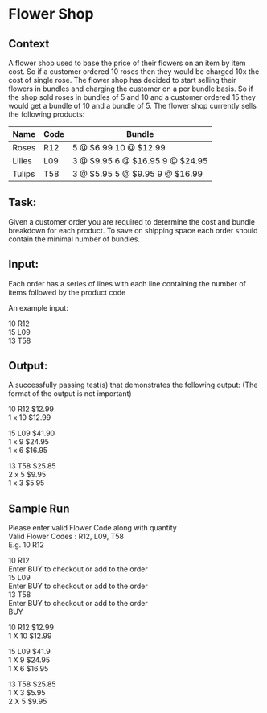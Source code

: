 # Flower Shop


## Context

A flower shop used to base the price of their flowers on an item by item cost. So if a
customer ordered 10 roses then they would be charged 10x the cost of single rose. The
flower shop has decided to start selling their flowers in bundles and charging the customer
on a per bundle basis. So if the shop sold roses in bundles of 5 and 10 and a customer
ordered 15 they would get a bundle of 10 and a bundle of 5.
The flower shop currently sells the following products:

|Name|Code|Bundle|
|-----|-----|-----|
|Roses| R12 |5 @ $6.99 10 @ $12.99|
|Lilies| L09 |3 @ $9.95 6 @ $16.95 9 @ $24.95|
|Tulips| T58 |3 @ $5.95 5 @ $9.95 9 @ $16.99|

## Task:
Given a customer order you are required to determine the cost and bundle breakdown for
each product. To save on shipping space each order should contain the minimal number
of bundles.

## Input:
Each order has a series of lines with each line containing the number of items followed by the product code
<p>
An example input:<p>
10 R12<br>
15 L09<br>
13 T58

## Output:
A successfully passing test(s) that demonstrates the following output: (The format of the output is not important)<p>

10 R12 $12.99<br>
1 x 10 $12.99<p>

15 L09 $41.90<br>
1 x 9 $24.95<br>
1 x 6 $16.95<p>

13 T58 $25.85<br>
2 x 5 $9.95<br>
1 x 3 $5.95

## Sample Run

Please enter valid Flower Code along with quantity<br>
Valid Flower Codes : R12, L09, T58<br>
E.g. 10 R12<p>
10 R12<br>
Enter BUY to checkout or add to the order<br>
15 L09<br>
Enter BUY to checkout or add to the order<br>
13 T58<br>
Enter BUY to checkout or add to the order<br>
BUY<p>
10 R12 $12.99<br>
1 X 10 $12.99<p>

15 L09 $41.9<br>
1 X 9 $24.95<br>
1 X 6 $16.95<p>

13 T58 $25.85<br>
1 X 3 $5.95<br>
2 X 5 $9.95
